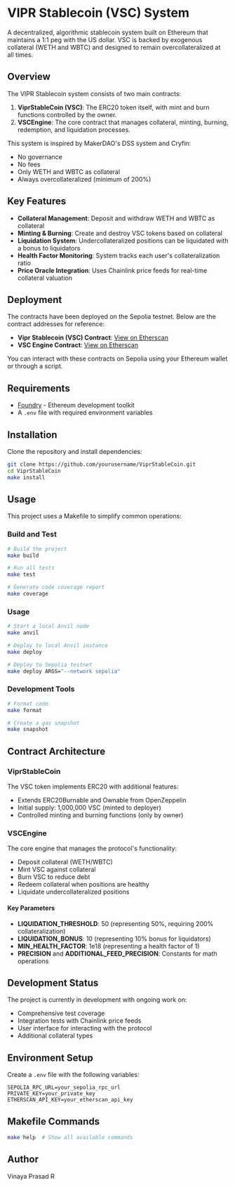 # VIPR Stablecoin (VSC) System

A decentralized, algorithmic stablecoin system built on Ethereum that maintains a 1:1 peg with the US dollar. VSC is backed by exogenous collateral (WETH and WBTC) and designed to remain overcollateralized at all times.

## Overview

The VIPR Stablecoin system consists of two main contracts:

1. **ViprStableCoin (VSC)**: The ERC20 token itself, with mint and burn functions controlled by the owner.
2. **VSCEngine**: The core contract that manages collateral, minting, burning, redemption, and liquidation processes.

This system is inspired by MakerDAO's DSS system and Cryfin:
- No governance
- No fees
- Only WETH and WBTC as collateral
- Always overcollateralized (minimum of 200%)

## Key Features

- **Collateral Management**: Deposit and withdraw WETH and WBTC as collateral
- **Minting & Burning**: Create and destroy VSC tokens based on collateral
- **Liquidation System**: Undercollateralized positions can be liquidated with a bonus to liquidators
- **Health Factor Monitoring**: System tracks each user's collateralization ratio
- **Price Oracle Integration**: Uses Chainlink price feeds for real-time collateral valuation

## Deployment

The contracts have been deployed on the Sepolia testnet. Below are the contract addresses for reference:

- **Vipr Stablecoin (VSC) Contract**: [View on Etherscan](https://sepolia.etherscan.io/address/0x346E008Df62609E40C46bbF549Ec4848348157eb)
- **VSC Engine Contract**: [View on Etherscan](https://sepolia.etherscan.io/address/0x8beb8fe513ff3f15571c0E8cAa36B4d1cbe5e29d)

You can interact with these contracts on Sepolia using your Ethereum wallet or through a script.


## Requirements

- [Foundry](https://book.getfoundry.sh/getting-started/installation) - Ethereum development toolkit
- A `.env` file with required environment variables

## Installation

Clone the repository and install dependencies:

```bash
git clone https://github.com/yourusername/ViprStableCoin.git
cd ViprStableCoin
make install
```

## Usage

This project uses a Makefile to simplify common operations:

### Build and Test

```bash
# Build the project
make build

# Run all tests
make test

# Generate code coverage report
make coverage
```

### Usage

```bash
# Start a local Anvil node
make anvil

# Deploy to local Anvil instance
make deploy

# Deploy to Sepolia testnet
make deploy ARGS="--network sepolia"
```

### Development Tools

```bash
# Format code
make format

# Create a gas snapshot
make snapshot
```

## Contract Architecture

### ViprStableCoin

The VSC token implements ERC20 with additional features:

- Extends ERC20Burnable and Ownable from OpenZeppelin
- Initial supply: 1,000,000 VSC (minted to deployer)
- Controlled minting and burning functions (only by owner)

### VSCEngine

The core engine that manages the protocol's functionality:

- Deposit collateral (WETH/WBTC)
- Mint VSC against collateral
- Burn VSC to reduce debt
- Redeem collateral when positions are healthy
- Liquidate undercollateralized positions

#### Key Parameters

- **LIQUIDATION_THRESHOLD**: 50 (representing 50%, requiring 200% collateralization)
- **LIQUIDATION_BONUS**: 10 (representing 10% bonus for liquidators)
- **MIN_HEALTH_FACTOR**: 1e18 (representing a health factor of 1)
- **PRECISION** and **ADDITIONAL_FEED_PRECISION**: Constants for math operations


## Development Status

The project is currently in development with ongoing work on:

- Comprehensive test coverage
- Integration tests with Chainlink price feeds
- User interface for interacting with the protocol
- Additional collateral types

## Environment Setup

Create a `.env` file with the following variables:

```
SEPOLIA_RPC_URL=your_sepolia_rpc_url
PRIVATE_KEY=your_private_key
ETHERSCAN_API_KEY=your_etherscan_api_key
```

## Makefile Commands

```bash
make help  # Show all available commands
```

## Author

Vinaya Prasad R
